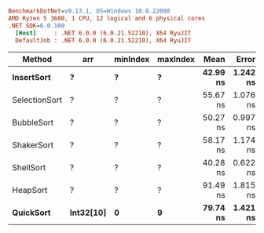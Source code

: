 ``` ini

BenchmarkDotNet=v0.13.1, OS=Windows 10.0.22000
AMD Ryzen 5 3600, 1 CPU, 12 logical and 6 physical cores
.NET SDK=6.0.100
  [Host]     : .NET 6.0.0 (6.0.21.52210), X64 RyuJIT
  DefaultJob : .NET 6.0.0 (6.0.21.52210), X64 RyuJIT


```
|        Method |       arr | minIndex | maxIndex |     Mean |    Error |   StdDev |   Median |
|-------------- |---------- |--------- |--------- |---------:|---------:|---------:|---------:|
|    **InsertSort** |         **?** |        **?** |        **?** | **42.99 ns** | **1.242 ns** | **3.642 ns** | **41.59 ns** |
| SelectionSort |         ? |        ? |        ? | 55.67 ns | 1.076 ns | 1.196 ns | 55.97 ns |
|    BubbleSort |         ? |        ? |        ? | 50.27 ns | 0.997 ns | 1.148 ns | 50.61 ns |
|    ShakerSort |         ? |        ? |        ? | 58.17 ns | 1.174 ns | 1.397 ns | 57.66 ns |
|     ShellSort |         ? |        ? |        ? | 40.28 ns | 0.622 ns | 0.520 ns | 40.44 ns |
|      HeapSort |         ? |        ? |        ? | 91.49 ns | 1.815 ns | 2.229 ns | 90.59 ns |
|     **QuickSort** | **Int32[10]** |        **0** |        **9** | **79.74 ns** | **1.421 ns** | **1.329 ns** | **79.28 ns** |
